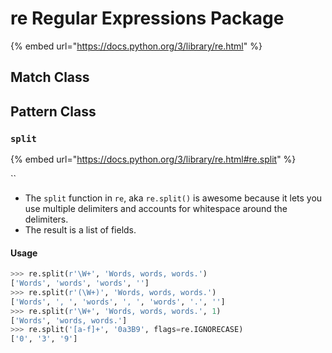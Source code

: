 # re Regular Expressions Package

{% embed url="https://docs.python.org/3/library/re.html" %}

## Match Class

## Pattern Class

### `split`

{% embed url="https://docs.python.org/3/library/re.html#re.split" %}

\`\`

* The `split` function in `re`, aka `re.split()` is awesome because it lets you use multiple delimiters and accounts for whitespace around the delimiters.
* The result is a list of fields.

#### Usage

```python
>>> re.split(r'\W+', 'Words, words, words.')
['Words', 'words', 'words', '']
>>> re.split(r'(\W+)', 'Words, words, words.')
['Words', ', ', 'words', ', ', 'words', '.', '']
>>> re.split(r'\W+', 'Words, words, words.', 1)
['Words', 'words, words.']
>>> re.split('[a-f]+', '0a3B9', flags=re.IGNORECASE)
['0', '3', '9']
```
